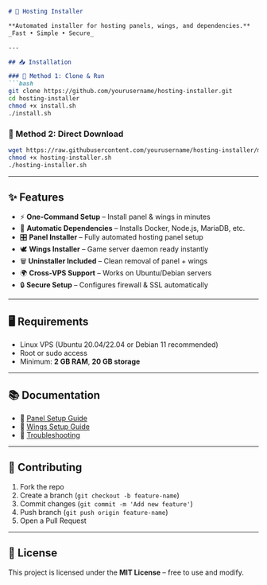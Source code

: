 ````markdown
# 🚀 Hosting Installer

**Automated installer for hosting panels, wings, and dependencies.**  
_Fast • Simple • Secure_

---

## 📥 Installation

### 🔹 Method 1: Clone & Run
```bash
git clone https://github.com/yourusername/hosting-installer.git
cd hosting-installer
chmod +x install.sh
./install.sh
````

### 🔹 Method 2: Direct Download

```bash
wget https://raw.githubusercontent.com/yourusername/hosting-installer/main/install.sh -O hosting-installer.sh
chmod +x hosting-installer.sh
./hosting-installer.sh
```

---

## ✨ Features

* ⚡ **One-Command Setup** – Install panel & wings in minutes
* 🔧 **Automatic Dependencies** – Installs Docker, Node.js, MariaDB, etc.
* 🎛️ **Panel Installer** – Fully automated hosting panel setup
* 🕊️ **Wings Installer** – Game server daemon ready instantly
* 🗑️ **Uninstaller Included** – Clean removal of panel + wings
* 🌍 **Cross-VPS Support** – Works on Ubuntu/Debian servers
* 🔒 **Secure Setup** – Configures firewall & SSL automatically

---

## 🖥️ Requirements

* Linux VPS (Ubuntu 20.04/22.04 or Debian 11 recommended)
* Root or sudo access
* Minimum: **2 GB RAM**, **20 GB storage**

---

## 📚 Documentation

* 📖 [Panel Setup Guide](https://github.com/yourusername/hosting-installer/wiki/Panel-Setup)
* 📖 [Wings Setup Guide](https://github.com/yourusername/hosting-installer/wiki/Wings-Setup)
* 📖 [Troubleshooting](https://github.com/yourusername/hosting-installer/wiki/Troubleshooting)

---

## 🤝 Contributing

1. Fork the repo
2. Create a branch (`git checkout -b feature-name`)
3. Commit changes (`git commit -m 'Add new feature'`)
4. Push branch (`git push origin feature-name`)
5. Open a Pull Request

---

## 📜 License

This project is licensed under the **MIT License** – free to use and modify.

```
